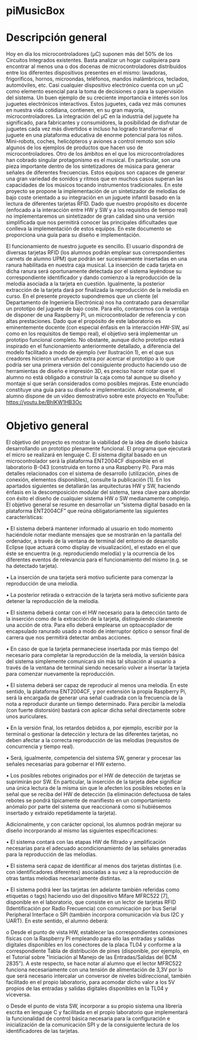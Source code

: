 # piMusicBox

# Descripción general

Hoy en día los microcontroladores (μC) suponen más del 50% de los Circuitos
Integrados existentes. Basta analizar un hogar cualquiera para encontrar al menos una
o dos docenas de microcontroladores distribuidos entre los diferentes dispositivos
presentes en el mismo: lavadoras, frigoríficos, hornos, microondas, teléfonos, mandos
inalámbricos, teclados, automóviles, etc. Casi cualquier dispositivo electrónico cuenta
con un μC como elemento esencial para la toma de decisiones o para la supervisión del
sistema.
Un buen ejemplo de su creciente importancia e interés son los juguetes electrónicos
interactivos. Estos juguetes, cada vez más comunes en nuestra vida cotidiana,
contienen, en su gran mayoría, microcontroladores. La integración del μC en la industria
del juguete ha significado, para fabricantes y consumidores, la posibilidad de disfrutar
de juguetes cada vez más divertidos e incluso ha logrado transformar el juguete en una
plataforma educativa de enorme potencial para los niños. Mini-robots, coches,
helicópteros y aviones a control remoto son sólo algunos de los ejemplos de productos
que hacen uso de microcontroladores.
Otro de los ámbitos en el que los microcontroladores han cobrado singular protagonismo
es el musical. En particular, son una pieza importante dentro de los sintetizadores de
música para generar señales de diferentes frecuencias. Estos equipos son capaces de
generar una gran variedad de sonidos y ritmos que en muchos casos superan las
capacidades de los músicos tocando instrumentos tradicionales.
En este proyecto se propone la implementación de un sintetizador de melodías de
bajo coste orientado a su integración en un juguete infantil basado en la lectura de
diferentes tarjetas RFID. Dado que nuestro propósito es docente (enfocado a la
interacción entre HW y SW y a los requisitos de tiempo real) no implementaremos un
sintetizador de gran calidad sino una versión simplificada que nos permitirá conocer las
principales dificultades que conlleva la implementación de estos equipos. En este
documento se proporciona una guía para su diseño e implementación.

El funcionamiento de nuestro juguete es sencillo. El usuario dispondrá de diversas
tarjetas RFID (los alumnos podrán emplear sus correspondientes carnets de alumno
UPM) que podrán ser sucesivamente insertadas en una ranura habilitada en nuestra
caja musical. La inserción de cada tarjeta en dicha ranura será oportunamente detectada
por el sistema leyéndose su correspondiente identificador y dando comienzo a la
reproducción de la melodía asociada a la tarjeta en cuestión. Igualmente, la posterior
extracción de la tarjeta dará por finalizada la reproducción de la melodía en curso.
En el presente proyecto supondremos que un cliente (el Departamento de Ingeniería
Electrónica) nos ha contratado para desarrollar un prototipo del juguete de bajo coste.
Para ello, contaremos con la ventaja de disponer de una Raspberry Pi, un
microcontrolador de referencia y con altas prestaciones. Dado que el propósito de este
laboratorio es eminentemente docente (con especial énfasis en la interacción HW-SW,
así como en los requisitos de tiempo real), el objetivo será implementar un prototipo
funcional completo. No obstante, aunque dicho prototipo estará inspirado en el
funcionamiento anteriormente detallado, a diferencia del modelo facilitado a modo de
ejemplo (ver Ilustración 1), en el que sus creadores hicieron un esfuerzo extra por
acercar el prototipo a lo que podría ser una primera versión del consiguiente producto
haciendo uso de herramientas de diseño e impresión 3D, es preciso hacer notar que el
alumno no está obligado a construir la caja como tal aunque su diseño y montaje sí que
serán considerados como posibles mejoras.
Este enunciado constituye una guía para su diseño e implementación. Adicionalmente,
el alumno dispone de un vídeo demostrativo sobre este proyecto en YouTube: https://youtu.be/BhlKW1HB3Oc 

# Objetivo general

El objetivo del proyecto es mostrar la viabilidad de la idea de diseño básica desarrollando
un prototipo plenamente funcional. El programa que ejecutará el micro se realizará en
lenguaje C. El sistema digital basado en un microcontrolador será la plataforma
ENT2004CF disponible en el laboratorio B-043 (construida en torno a una Raspberry Pi). Para más detalles relacionados con el sistema de desarrollo (utilización, pines de
conexión, elementos disponibles), consulte la publicación [1].
En los apartados siguientes se detallarán las arquitecturas HW y SW, haciendo énfasis
en la descomposición modular del sistema, tarea clave para abordar con éxito el diseño
de cualquier sistema HW o SW medianamente complejo.
El objetivo general se resume en desarrollar un “sistema digital basado en la plataforma
ENT2004CF” que reúna obligatoriamente las siguientes características:

• El sistema deberá mantener informado al usuario en todo momento
haciéndole notar mediante mensajes que se mostrarán en la pantalla del
ordenador, a través de la ventana de terminal del entorno de desarrollo Eclipse
(que actuará como display de visualización), el estado en el que éste se
encuentra (e.g. reproduciendo melodía) y la ocurrencia de los diferentes eventos
de relevancia para el funcionamiento del mismo (e.g. se ha detectado tarjeta).

• La inserción de una tarjeta será motivo suficiente para comenzar la
reproducción de una melodía.

• La posterior retirada o extracción de la tarjeta será motivo suficiente para
detener la reproducción de la melodía.

• El sistema deberá contar con el HW necesario para la detección tanto de la
inserción como de la extracción de la tarjeta, distinguiendo claramente una
acción de otra. Para ello deberá emplearse un optoacoplador de encapsulado
ranurado usado a modo de interruptor óptico o sensor final de carrera que nos
permitirá detectar ambas acciones.

• En caso de que la tarjeta permaneciese insertada por más tiempo del necesario
para completar la reproducción de la melodía, la versión básica del sistema
simplemente comunicará sin más tal situación al usuario a través de la ventana
de terminal siendo necesario volver a insertar la tarjeta para comenzar
nuevamente la reproducción.

• El sistema deberá ser capaz de reproducir al menos una melodía. En este
sentido, la plataforma ENT2004CF, y por extensión la propia Raspberry Pi, será
la encargada de generar una señal cuadrada con la frecuencia de la nota a
reproducir durante un tiempo determinado. Para percibir la melodía (con
fuerte distorsión) bastará con aplicar dicha señal directamente sobre unos
auriculares.

• En la versión final, los retardos debidos a, por ejemplo, escribir por la terminal o
gestionar la detección y lectura de las diferentes tarjetas, no deben afectar a la
correcta reproducción de las melodías (requisitos de concurrencia y tiempo
real).

• Será, igualmente, competencia del sistema SW, generar y procesar las señales
necesarias para gobernar el HW externo.

• Los posibles rebotes originados por el HW de detección de tarjetas se
suprimirán por SW. En particular, la inserción de la tarjeta debe significar una
única lectura de la misma sin que le afecten los posibles rebotes en la señal
que se reciba del HW de detección (la eliminación defectuosa de tales rebotes
se pondrá típicamente de manifiesto en un comportamiento anómalo por parte del sistema que reaccionará como si hubiésemos insertado y extraído
repetidamente la tarjeta).

Adicionalmente, y con carácter opcional, los alumnos podrán mejorar su diseño
incorporando al mismo las siguientes especificaciones:

• El sistema contará con las etapas HW de filtrado y amplificación necesarias
para el adecuado acondicionamiento de las señales generadas para la
reproducción de las melodías.

• El sistema será capaz de identificar al menos dos tarjetas distintas (i.e. con
identificadores diferentes) asociadas a su vez a la reproducción de otras tantas
melodías necesariamente distintas.

• El sistema podrá leer las tarjetas (en adelante también referidas como etiquetas
o tags) haciendo uso del dispositivo Mifare MFRC522 [7], disponible en el
laboratorio, que consiste en un lector de tarjetas RFID (Identificación por Radio
Frecuencia) con comunicación por bus Serial Peripheral Interface o SPI
(también incorpora comunicación vía bus I2C y UART). En este sentido, el
alumno deberá:

o Desde el punto de vista HW, establecer las correspondientes
conexiones físicas con la Raspberry Pi empleando para ello las
entradas y salidas digitales disponibles en los conectores de la placa
TL04 y conforme a la correspondiente Tabla de distribución de pines
(disponible, por ejemplo, en el Tutorial sobre "Iniciación al Manejo de las
Entradas/Salidas del BCM 2835"). A este respecto, se hace notar al
alumno que el lector MFRC522 funciona necesariamente con una tensión
de alimentación de 3,3V por lo que será necesario intercalar un
conversor de niveles bidireccional, también facilitado en el propio
laboratorio, para acomodar dicho valor a los 5V propios de las entradas
y salidas digitales disponibles en la TL04 y viceversa.

o Desde el punto de vista SW, incorporar a su propio sistema una librería
escrita en lenguaje C y facilitada en el propio laboratorio que
implementará la funcionalidad de control básica necesaria para la
configuración e inicialización de la comunicación SPI y de la consiguiente
lectura de los identificadores de las tarjetas.

